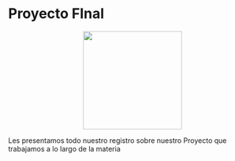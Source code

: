 # **Proyecto FInal**

<p align="center">
    <img src="../Proyecto de Ingeniería/imgs/pF.jpg" width="200">
</p>

Les presentamos todo nuestro registro sobre nuestro Proyecto que trabajamos a lo largo de la materia 